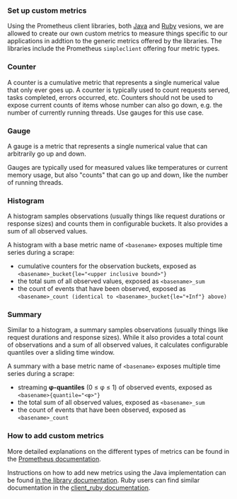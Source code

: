 ### Set up custom metrics

Using the Prometheus client libraries, both [Java](https://github.com/alphagov/gds_metrics_dropwizard) and [Ruby](https://github.com/alphagov/gds_metrics_ruby) vesions, we are allowed to create our own custom metrics to measure things specific to our applications in addtion to the generic metrics offered by the libraries. The libraries include the Prometheus `simpleclient` offering four metric types.

### Counter

A counter is a cumulative metric that represents a single numerical value that only ever goes up. A counter is typically used to count requests served, tasks completed, errors occurred, etc. Counters should not be used to expose current counts of items whose number can also go down, e.g. the number of currently running threads. Use gauges for this use case.

### Gauge

A gauge is a metric that represents a single numerical value that can arbitrarily go up and down.

Gauges are typically used for measured values like temperatures or current memory usage, but also "counts" that can go up and down, like the number of running threads.

### Histogram

A histogram samples observations (usually things like request durations or response sizes) and counts them in configurable buckets. It also provides a sum of all observed values.

A histogram with a base metric name of `<basename>` exposes multiple time series during a scrape:

* cumulative counters for the observation buckets, exposed as `<basename>_bucket{le="<upper inclusive bound>"}`
* the total sum of all observed values, exposed as `<basename>_sum`
* the count of events that have been observed, exposed as `<basename>_count (identical to <basename>_bucket{le="+Inf"} above)`

### Summary

Similar to a histogram, a summary samples observations (usually things like request durations and response sizes). While it also provides a total count of observations and a sum of all observed values, it calculates configurable quantiles over a sliding time window.

A summary with a base metric name of `<basename>` exposes multiple time series during a scrape:

* streaming **φ-quantiles** (0 ≤ φ ≤ 1) of observed events, exposed as `<basename>{quantile="<φ>"}`
* the total sum of all observed values, exposed as `<basename>_sum`
* the count of events that have been observed, exposed as `<basename>_count`

### How to add custom metrics

  More detailed explanations on the different types of metrics can be found in the [Prometheus documentation](https://prometheus.io/docs/concepts/metric_types/).

  Instructions on how to add new metrics using the Java implementation can be found [in the library documentation](https://github.com/prometheus/client_java#instrumenting). Ruby users can find similar documentation in the [client_ruby documentation](https://github.com/prometheus/client_ruby#metrics).
